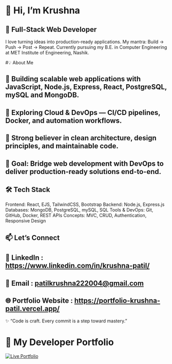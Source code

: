 # 👋 Hi, I’m Krushna

## 🚀 Full-Stack Web Developer 

I love turning ideas into production-ready applications. My mantra: Build → Push → Post → Repeat.
Currently pursuing my B.E. in Computer Engineering at MET Institute of Engineering, Nashik.

#💡 About Me

## 🔭 Building scalable web applications with JavaScript, Node.js, Express, React, PostgreSQL, mySQL and MongoDB.

## 🌱 Exploring Cloud & DevOps — CI/CD pipelines, Docker, and automation workflows.

## 🧩 Strong believer in clean architecture, design principles, and maintainable code.

## 🎯 Goal: Bridge web development with DevOps to deliver production-ready solutions end-to-end.

## 🛠️ Tech Stack

Frontend: React, EJS, TailwindCSS, Bootstrap
Backend: Node.js, Express.js
Databases: MongoDB, PostgreSQL, mySQL, SQL
Tools & DevOps: Git, GitHub, Docker, REST APIs
Concepts: MVC, CRUD, Authentication, Responsive Design

## 📫 Let’s Connect

## 💼 LinkedIn : https://www.linkedin.com/in/krushna-patil/

## 📧 Email : patilkrushna222004@gmail.com

## 🌐 Portfolio Website : https://portfolio-krushna-patil.vercel.app/

✨ “Code is craft. Every commit is a step toward mastery.”


# 🚀 My Developer Portfolio  

[![Live Portfolio](https://img.shields.io/badge/Portfolio-Live-green?style=for-the-badge)](https://portfolio-krushna-patil.vercel.app)
